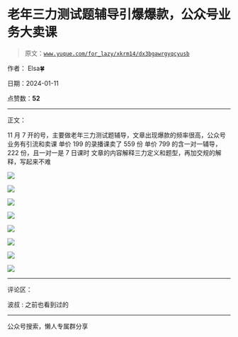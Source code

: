 # 老年三力测试题辅导引爆爆款，公众号业务大卖课

> 原文：[`www.yuque.com/for_lazy/xkrm14/dx3bgawrgyqcyusb`](https://www.yuque.com/for_lazy/xkrm14/dx3bgawrgyqcyusb)

作者： Elsa🍀

日期：2024-01-11

点赞数：**52**

* * *

正文：

11 月 7 开的号，主要做老年三力测试题辅导，文章出现爆款的频率很高，公众号业务有引流和卖课 单价 199 的录播课卖了 559 份
单价 799 的含一对一辅导，222 份，且一对一是 7 日课时 文章的内容解释三力定义和题型，再加交规的解释，写起来不难

![](img/2a0c5f1894e9f79fdb6500d903ef544a.png)

![](img/633677ca2e6720924a1c3f266816b80b.png)

![](img/04baf3722f42faa0da40694ca60aa63b.png)

![](img/b1345efdced226c0a47d43bc0754d943.png)

![](img/9bb68bef41eb6635db8f654c373d1479.png)

![](img/35eabd38543156f59eac463371c87c1f.png)

![](img/0c56b80830e2a3e7d8eb753ab68a46fb.png)

![](img/c2edb1e12b9565c4fdd0e7d9667094fb.png)

* * *

评论区：

波叔 : 之前也看到过的

* * *

公众号搜索，懒人专属群分享